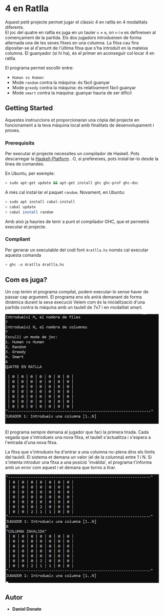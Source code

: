# 4 en Ratlla

Aquest petit projecte permet jugar el clàssic 4 en ratlla en 4 modalitats 
diferents.  
El joc del quatre en ratlla es juga en un tauler `n` × `m`, on `n` i `m` es
defineixen al començament de la partida. Els dos jugadors introdueixen de forma
alternada una de les seves fitxes en una columna. La fitxa cau fins dipositar-se
al d'amunt de l'última fitxa que s'ha introduït en la mateixa columna.
El guanyador (si hi ha), és el primer en aconseguir col·locar 4 en ratlla.

El programa permet escollir entre: 
- `Human vs Human`:
- Mode `random` contra la màquina: és fàcil guanyar
- Mode `greedy` contra la màquina: és relatívament fàcil guanyar
- Mode `smart` contra la màquina: guanyar hauria de ser difícil


## Getting Started

Aquestes instruccions et proporcionaran una còpia del projecte en funcionament a la teva màquina local amb finalitats de desenvolupament i proves.

### Prerequisits

Per executar el projecte necessites un compilador de Haskell. Pots descarregar la  [Haskell-Platform](https://www.haskell.org/platform/) .
O, si prefereixes, pots instal·lar-lo desde la línea de comandes. 

En Ubuntu, per exemple:

```bash
> sudo apt-get update && apt-get install ghc ghc-prof ghc-doc 
```

A més cal instal·lar el paquet `random`. Novament, en Ubuntu:

```bash
> sudo apt install cabal-install
> cabal update
> cabal install random
```
Amb això ja hauries de tenir a punt el compilador GHC, que et permetrà executar el projecte.

### Compilant

Per generar un executable del codi font `4ratlla.hs` només cal executar aquesta comanda

```bash
> ghc -o 4ratlla 4ratlla.hs
```

## Com es juga?

Un cop tenim el programa compilat, podem executar-lo sense haver de passar cap argument. El programa ens els anirà
demanant de forma dinàmica durant la seva execució
Veiem com és la inicialització d'una partida contra la màquina amb un taulell de 7x7 i en modalitat smart.

![](maquina_7x7_smart.png)

El programa sempre demana al jugador que faci la primera tirada. Cada vegada que s'introdueix una nova fitxa, el 
taulell s'actualitza i s'espera a l'entrada d'una nova fitxa.

La fitxa que s'introdueix ha d'entrar a una columna no-plena dins els límits del taulell. El sistema et demana un
valor (el de la columna) entre 1 i N. Si s'intenta introduir una fitxa a una posició 'invàlida', el programa t'informa
amb un error com aquest i et demana que tornis a tirar.

![](columna_incorrecta.png)


## Autor

* **Daniel Donate** 
